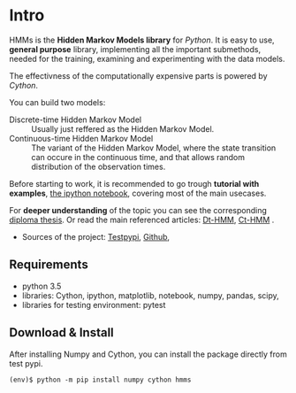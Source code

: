 Intro
=======

HMMs is the **Hidden Markov Models library** for *Python*. 
It is easy to use, **general purpose** library, implementing all the important submethods, needed for the training, examining and experimenting with the data models.

The effectivness of the computationally expensive parts is powered by *Cython*.

You can build two models:

<dl>
 <dt>Discrete-time Hidden Markov Model</dt>
 <dd>Usually just reffered as the Hidden Markov Model.</dd>

 <dt>Continuous-time Hidden Markov Model</dt> 
 <dd>The variant of the Hidden Markov Model, where the state transition can occure in the continuous time, and that allows random distribution  of the observation times. </dd>
</dl>

Before starting to work, it is recommended to go trough **tutorial with examples**, [the ipython notebook](https://github.com/lopatovsky/CT-HMM/blob/master/hmms.ipynb), covering most of the main usecases.

For **deeper understanding** of the topic you can see the corresponding [diploma thesis](https://github.com/lopatovsky/DP>).
Or read the main referenced articles: [Dt-HMM](http://www.ece.ucsb.edu/Faculty/Rabiner/ece259/Reprints/tutorial%20on%20hmm%20and%20applications.pdf>), [Ct-HMM](https://web.engr.oregonstate.edu/~lif/nips2015_CTHMM_learning_camera_ready.pdf) .

-  Sources of the project:
   [Testpypi](https://testpypi.python.org/pypi?%3Aaction=pkg_edit&name=hmms),
   [Github](https://github.com/lopatovsky/CT-HMM),


Requirements
-------------

-  python 3.5
-  libraries: Cython, ipython, matplotlib, notebook, numpy, pandas, scipy,
-  libraries for testing environment: pytest   

Download & Install
-------------------

After installing Numpy and Cython, you can install the package directly from test pypi.

```
(env)$ python -m pip install numpy cython hmms

```



